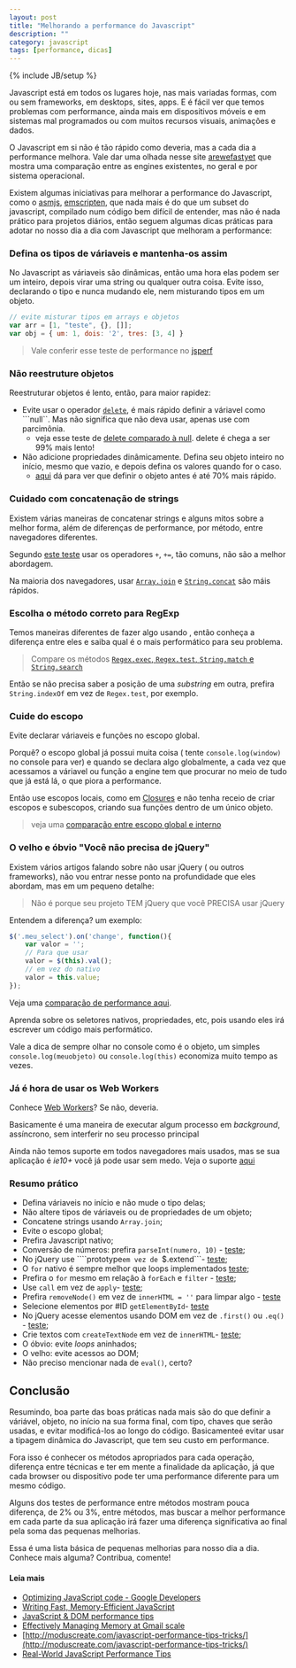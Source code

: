 ```yaml
---
layout: post
title: "Melhorando a performance do Javascript"
description: ""
category: javascript 
tags: [performance, dicas]
---
```

{% include JB/setup %}

Javascript está em todos os lugares hoje, nas mais variadas formas, com ou sem frameworks, em desktops, sites, apps. E é fácil ver que temos problemas com performance, ainda mais em dispositivos móveis e em sistemas mal programados ou com muitos recursos visuais, animações e dados.

O Javascript em si não é tão rápido como deveria, mas a cada dia a performance melhora. Vale dar uma olhada nesse site [arewefastyet](http://arewefastyet.com/) que mostra uma comparação entre as engines existentes, no geral e por sistema operacional.

Existem algumas iniciativas para melhorar a performance do Javascript, como o [asmjs](http://asmjs.org/), [emscripten](http://kripken.github.io/emscripten-site/), que nada mais é do que um subset do javascript, compilado num código bem difícil de entender, mas não é nada prático para projetos diários, então seguem algumas dicas práticas para adotar no nosso dia a dia com Javascript que melhoram a performance:

### Defina os tipos de váriaveis e mantenha-os assim

No Javascript as váriaveis são dinâmicas, então uma hora elas podem ser um inteiro, depois virar uma string ou qualquer outra coisa. Evite isso, declarando o tipo e nunca mudando ele, nem misturando tipos em um objeto.

```js
// evite misturar tipos em arrays e objetos
var arr = [1, "teste", {}, []];
var obj = { um: 1, dois: '2', tres: [3, 4] }
```

> Vale conferir esse teste de performance no [jsperf](http://jsperf.com/casting-type/15)

### Não reestruture objetos

Reestruturar objetos é lento, então, para maior rapidez:

- Evite usar o operador [```delete```](https://developer.mozilla.org/en-US/docs/Web/JavaScript/Reference/Operators/delete), é mais rápido definir a váriavel como ```null``. Mas não significa que não deva usar, apenas use com parcimônia.
    + veja esse teste de [delete comparado à null](http://jsperf.com/object-structure-change). delete é chega a ser 99% mais lento!
- Não adicione propriedades dinâmicamente. Defina seu objeto inteiro no início, mesmo que vazio, e depois defina os valores quando for o caso.
    + [aqui](http://jsperf.com/object-dynamic-properties) dá para ver que definir o objeto antes é até 70% mais rápido.

### Cuidado com concatenação de strings

Existem várias maneiras de concatenar strings e alguns mitos sobre a melhor forma, além de diferenças de performance, por método, entre navegadores diferentes.

Segundo [este teste](http://jsperf.com/string-concat-fast/9) usar os operadores ```+```, ```+=```, tão comuns, não são a melhor abordagem. 

Na maioria dos navegadores, usar [```Array.join```](https://developer.mozilla.org/en/docs/Web/JavaScript/Reference/Global_Objects/Array/join) e [```String.concat```](https://developer.mozilla.org/en-US/docs/Web/JavaScript/Reference/Global_Objects/String/concat) são máis rápidos.

### Escolha o método correto para RegExp

Temos maneiras diferentes de fazer algo usando [](https://developer.mozilla.org/en/docs/Web/JavaScript/Reference/Global_Objects/RegExp), então conheça a diferença entre eles e saiba qual é o mais performático para seu problema.

> Compare os métodos [```Regex.exec```, ```Regex.test```, ```String.match``` e ```String.search```](http://jsperf.com/regex-methods-x-1)

Então se não precisa saber a posição de uma _substring_ em outra, prefira ```String.indexOf``` em vez de ```Regex.test```, por exemplo.

### Cuide do escopo

Evite declarar váriaveis e funções no escopo global.

Porquê? o escopo global já possui muita coisa ( tente ```console.log(window)``` no console para ver) e quando se declara algo globalmente, a cada vez que acessamos a váriavel ou função a engine tem que procurar no meio de tudo que já está lá, o que piora a performance.

Então use escopos locais, como em [Closures](https://developer.mozilla.org/en-US/docs/Web/JavaScript/Closures) e não tenha receio de criar escopos e subescopos, criando sua funções dentro de um único objeto.

> veja uma [comparação entre escopo global e interno ](http://jsperf.com/closures-js)

### O velho e óbvio "Você não precisa de jQuery"

Existem vários artigos falando sobre não usar jQuery ( ou outros frameworks), não vou entrar nesse ponto na profundidade que eles abordam, mas em um pequeno detalhe:

>Não é porque seu projeto TEM jQuery que você PRECISA usar jQuery

Entendem a diferença? um exemplo:

```js
$('.meu_select').on('change', function(){
    var valor = '';
    // Para que usar
    valor = $(this).val();
    // em vez do nativo
    valor = this.value;
});
```

Veja uma [comparação de performance aqui](http://jsperf.com/jquery-vanilla-val).

Aprenda sobre os seletores nativos, propriedades, etc, pois usando eles irá escrever um código mais performático.

Vale a dica de sempre olhar no console como é o objeto, um simples ```console.log(meuobjeto)``` ou ```console.log(this)``` economiza muito tempo as vezes.

### Já é hora de usar os Web Workers

Conhece [Web Workers](https://developer.mozilla.org/en-US/docs/Web/API/Web_Workers_API/basic_usage)? Se não, deveria.

Basicamente é uma maneira de executar algum processo em _background_, assíncrono, sem interferir no seu processo principal

Ainda não temos suporte em todos navegadores mais usados, mas se sua aplicação é *ie10+* você já pode usar sem medo. Veja o suporte [aqui](http://caniuse.com/#feat=webworkers)

### Resumo prático

- Defina váriaveis no início e não mude o tipo delas;
- Não altere tipos de váriaveis ou de propriedades de um objeto;
- Concatene strings usando ```Array.join```;
- Evite o escopo global;
- Prefira Javascript nativo;
- Conversão de números: prefira ```parseInt(numero, 10)``` - [teste](http://jsperf.com/number-vs-parseint-vs-plus/26);
- No jQuery use ````prototype```em vez de ```$.extend```- [teste](http://jsperf.com/extending-settings);
- O ```for``` nativo é sempre melhor que loops implementados [teste](http://jsperf.com/native-vs-implmented-0/5);
- Prefira o ```for``` mesmo em relação à ```forEach``` e ```filter``` - [teste](http://jsperf.com/for-vs-foreach/49);
- Use ```call``` em vez de ```apply```- [teste](http://jsperf.com/function-calls-direct-vs-apply-vs-call-vs-bind/33);
- Prefira ```removeNode()``` em vez de ```innerHTML = ''``` para limpar algo - [teste](http://jsperf.com/jquery-html-vs-empty-vs-innerhtml/9)
- Selecione elementos por #ID ```getElementById```- [teste](http://jsperf.com/id-vs-getelementbyid/3)
- No jQuery acesse elementos usando DOM em vez de ```.first()``` ou ```.eq()``` - [teste](http://jsperf.com/jquery-first-vs-first2/10);
- Crie textos com ```createTextNode``` em vez de ```innerHTML```- [teste](http://jsperf.com/creating-text-node/3);
- O óbvio: evite _loops_ aninhados;
- O velho: evite acessos ao DOM;
- Não preciso mencionar nada de ```eval()```, certo?

## Conclusão

Resumindo, boa parte das boas práticas nada mais são do que definir a váriável, objeto, no início na sua forma final, com tipo, chaves que serão usadas, e evitar modificá-los ao longo do código. Basicamenteé evitar usar a tipagem dinâmica do Javascript, que tem seu custo em performance.

Fora isso é conhecer os métodos apropriados para cada operação, diferença entre técnicas e ter em mente a finalidade da aplicação, já que cada browser ou dispositivo pode ter uma performance diferente para um mesmo código.

Alguns dos testes de performance entre métodos mostram pouca diferença, de 2% ou 3%, entre métodos, mas buscar a melhor performance em cada parte da sua aplicação irá fazer uma diferença significativa ao final pela soma das pequenas melhorias.

Essa é uma lista básica de pequenas melhorias para nosso dia a dia. Conhece mais alguma? Contribua, comente!


#### Leia mais

- [Optimizing JavaScript code - Google Developers](https://developers.google.com/speed/articles/optimizing-javascript)
- [Writing Fast, Memory-Efficient JavaScript](http://www.html5rocks.com/en/tutorials/memory/effectivemanagement/)
- [JavaScript & DOM performance tips](https://github.com/handsontable/handsontable/wiki/JavaScript-&-DOM-performance-tips)
- [Effectively Managing Memory at Gmail scale](http://www.smashingmagazine.com/2012/11/05/writing-fast-memory-efficient-javascript/)
- [http://moduscreate.com/javascript-performance-tips-tricks/](http://moduscreate.com/javascript-performance-tips-tricks/)
- [Real-World JavaScript Performance Tips](http://blog.newrelic.com/2014/11/14/javascript-perf-tips/)


